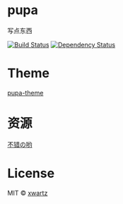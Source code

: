 # pupa

写点东西

[![Build Status](https://travis-ci.org/xwartz/pupa.svg?branch=master)](https://travis-ci.org/xwartz/pupa)
[![Dependency Status](https://david-dm.org/xwartz/pupa.svg)](https://david-dm.org/xwartz/pupa)

# Theme
[pupa-theme](https://github.com/xwartz/hexo-pupa-theme)

# 资源

[不错の哟](./SUMMARY.md)

# License
MIT © [xwartz](https://github.com/xwartz)
